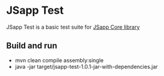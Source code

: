 <!---
 Licensed to the Apache Software Foundation (ASF) under one or more
 contributor license agreements.  See the NOTICE file distributed with
 this work for additional information regarding copyright ownership.
 The ASF licenses this file to You under the Apache License, Version 2.0
 (the "License"); you may not use this file except in compliance with
 the License.  You may obtain a copy of the License at

      http://www.apache.org/licenses/LICENSE-2.0

 Unless required by applicable law or agreed to in writing, software
 distributed under the License is distributed on an "AS IS" BASIS,
 WITHOUT WARRANTIES OR CONDITIONS OF ANY KIND, either express or implied.
 See the License for the specific language governing permissions and
 limitations under the License.
-->
JSapp Test
===================

JSapp Test is a basic test suite for [JSapp Core library](https://github.com/paolodenti/jsapp-core)

Build and run
-------------------
- mvn clean compile assembly:single
- java -jar target/jsapp-test-1.0.1-jar-with-dependencies.jar
